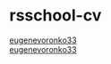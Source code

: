 # rsschool-cv
[eugenevoronko33](https://eugenevoronko33.github.io/rsschool-cv/cv)    
[eugenevoronko33](https://GITHUB-USERNAME.github.io/rsschool-cv/)
